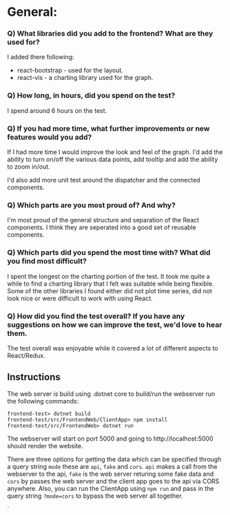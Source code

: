 # General:

### Q) What libraries did you add to the frontend? What are they used for?

I added there following:

- react-bootstrap - used for the layout.
- react-vis - a charting library used for the graph.


### Q) How long, in hours, did you spend on the test?

I spend around 6 hours on the test.

### Q) If you had more time, what further improvements or new features would you add?

If I had more time I would improve the look and feel of the graph. I'd add the ability to turn on/off the various data points, add tooltip and add the ability to zoom in/out.

I'd also add more unit test around the dispatcher and the connected components.

### Q) Which parts are you most proud of? And why?

I'm most proud of the general structure and separation of the React components. I think they are seperated into a good set of reusable components.

### Q) Which parts did you spend the most time with? What did you find most difficult?

I spent the longest on the charting portion of the test. It took me quite a while to find a charting library that I felt was suitable while being flexible. Some of the other libraries I found either did not plot time series, did not look nice or were difficult to work with using React.

### Q) How did you find the test overall? If you have any suggestions on how we can improve the test, we'd love to hear them.

The test overall was enjoyable while it covered a lot of different aspects to React/Redux.

## Instructions

The web server is build using .dotnet core to build/run the webserver run the following commands:

```
frontend-test> dotnet build
frontend-test/src/FrontendWeb/ClientApp> npm install
frontend-test/src/FrontendWeb> dotnet run
```

The webserver will start on port 5000 and going to http://localhost:5000 should render the website.

There are three options for getting the data which can be specified through a query string `mode` these are `api`, `fake` and `cors`. `api` makes a call from the webserver to the api, `fake` is the web server returing some fake data and `cors` by passes the web server and the client app goes to the api via CORS anywhere. Also, you can run the ClientApp using `npm run` and pass in the query string `?mode=cors` to bypass the web server all together.


`